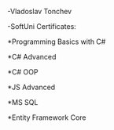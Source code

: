 -Vladoslav Tonchev

-SoftUni Certificates:

*Programming Basics with C#

*C# Advanced

*C# OOP

*JS Advanced

*MS SQL

*Entity Framework Core
